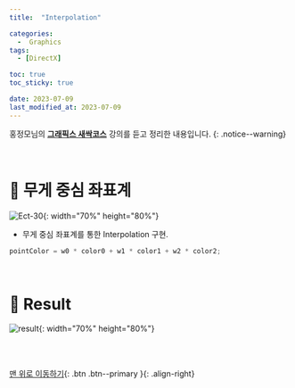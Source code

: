 ```yaml
---
title:  "Interpolation" 

categories:
  -  Graphics
tags:
  - [DirectX]

toc: true
toc_sticky: true

date: 2023-07-09
last_modified_at: 2023-07-09
---
```



홍정모님의 **[그래픽스 새싹코스](https://honglab.co.kr/)** 강의를 듣고 정리한 내용입니다.
{: .notice--warning}

<br>


# 🐥 무게 중심 좌표계

![Ect-30](https://github.com/inhopp/inhopp/assets/96368476/eb33a3a8-6262-4df5-b6b0-6cc4e5db419c){: width="70%" height="80%"}

- 무게 중심 좌표계를 통한 Interpolation 구현.

``` cpp
pointColor = w0 * color0 + w1 * color1 + w2 * color2;
```


<br>


# 🐥 Result

![result](https://github.com/inhopp/inhopp/assets/96368476/8eb3d2fa-a559-46a8-a273-0c32b2a724cd){: width="70%" height="80%"}


<br>
<br>


[맨 위로 이동하기](#){: .btn .btn--primary }{: .align-right}